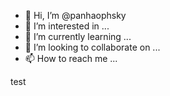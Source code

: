 - 👋 Hi, I’m @panhaophsky
- 👀 I’m interested in ...
- 🌱 I’m currently learning ...
- 💞️ I’m looking to collaborate on ...
- 📫 How to reach me ...


test

<!---
panhaophsky/panhaophsky is a ✨ special ✨ repository because its `README.md` (this file) appears on your GitHub profile.
You can click the Preview link to take a look at your changes.
--->
